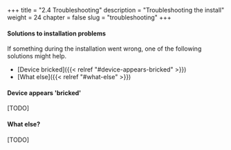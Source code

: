 +++
title = "2.4 Troubleshooting"
description = "Troubleshooting the install"
weight = 24
chapter = false
slug = "troubleshooting"
+++

#### Solutions to installation problems
If something during the installation went wrong, one of the following solutions might help.

* [Device bricked]({{< relref "#device-appears-bricked" >}})
* [What else]({{< relref "#what-else" >}})

#### Device appears 'bricked'

[TODO]

#### What else?

[TODO]



